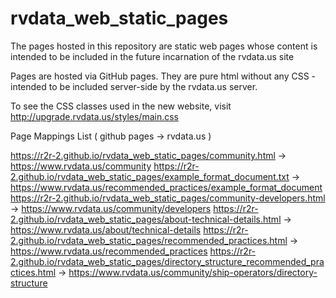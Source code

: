 # rvdata_web_static_pages
The pages hosted in this repository are static web pages whose content is intended to be included in the future incarnation of the rvdata.us site

Pages are hosted via GitHub pages. They are pure html without any CSS - intended to be included server-side by the rvdata.us server.

To see the CSS classes used in the new website, visit http://upgrade.rvdata.us/styles/main.css


Page Mappings List ( github pages -> rvdata.us )

https://r2r-2.github.io/rvdata_web_static_pages/community.html  -> https://www.rvdata.us/community
https://r2r-2.github.io/rvdata_web_static_pages/example_format_document.txt -> https://www.rvdata.us/recommended_practices/example_format_document
https://r2r-2.github.io/rvdata_web_static_pages/community-developers.html -> https://www.rvdata.us/community/developers
https://r2r-2.github.io/rvdata_web_static_pages/about-technical-details.html -> https://www.rvdata.us/about/technical-details
https://r2r-2.github.io/rvdata_web_static_pages/recommended_practices.html -> https://www.rvdata.us/recommended_practices
https://r2r-2.github.io/rvdata_web_static_pages/directory_structure_recommended_practices.html -> https://www.rvdata.us/community/ship-operators/directory-structure
